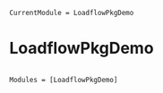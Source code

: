 ```@meta
CurrentModule = LoadflowPkgDemo
```

# LoadflowPkgDemo

```@index
```

```@autodocs
Modules = [LoadflowPkgDemo]
```
